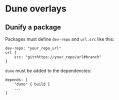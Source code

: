 # Dune overlays

## Dunify a package

Packages must define `dev-repo` and `url.src` like this:

```
dev-repo: "your_repo_url"
url {
	src: "git+https://your_repo/url#branch"
}
```

`dune` must be added to the dependencies:

```
depends: [
	"dune" { build }
	...
]
```
